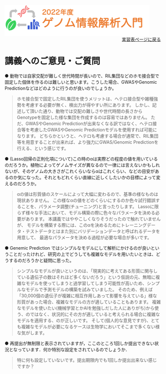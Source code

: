 <img src="https://github.com/CropEvol/lecture/blob/master/textbook_2022/images/logo.png?raw=true" alt="2022年度ゲノム情報解析入門" height="100px" align="middle">

<div align="right"><a href="https://github.com/CropEvol/lecture#section2">実習表ページに戻る</a></div>

# 講義へのご意見・ご質問

● 動物では自家交配が難しく世代時間が長いので、RIL集団などのホモ接合型で固定した個体を作るのは難しいと思います。こうした場合、GWASやGenomic Predictionなどはどのように行うのが良いのでしょうか。

> ホモ接合型で固定したRIL集団を使うメリットは、ヘテロ接合型や雑種強勢を考慮する必要が無く、検出力が得やすい所にあります。
> しかし、記述して頂いた通り、動物では交配の難しさや世代時間の長さからGenotypeを固定した様な集団を作成するのは容易ではありません。
> ただ、GWASやGenomic Predictionが出来なくなる訳ではなく、ヘテロ接合等を考慮したGWASやGenomic Predictionモデルを使用すれば可能になります。
> どちらかというと、ヘテロも考慮する場合が通常で、RIL集団等を用意することが出来れば、より強力にGWAS/Genomic Predictionを行える、という感じです。

● (Lasso回帰の正則化項について)この時のαは実際どの程度の値を用いているのだろうか。植物によってゲノムサイズが異なるので一律には言えないかもしれないが、そのゲノムの大きさがこれくらいならαはこれくらい、などの目安があるのか気になった。それともどれくらい直線に近しくしたいかの目標によって変えるのだろうか。

> αの値は形質値のスケールによって大幅に変わるので、基準の様なものは現状ありません。
> この様なαの値をどのくらいにするのか色々試行錯誤することを、パラメータ調整(チューニング)と言ったりします。
> Lassoに限らず様々な手法において、モデル構築の際に色々なパラメータを決める必要があります。
> 本講義ではややこしくなりそうだったので触れていませんが、
> モデルを構築する際には、このαを決めるためにトレーニングデータ・テストデータとはまた別にバリデーションデータと呼ばれるデータを用意して、
> 最適なパラメータを決める過程が必要な場合が多いです。

● Genemic Prediction ではシンプルなモデルにして解析にかけるのが良いということだったけれど、研究の上でどうしても複雑なモデルを用いたいときは、どうするのだろうかと疑問に思った。

> シンプルなモデルが良いというのは、「現実的に考えてある形質に関与している遺伝子の数はそれほど多くないだろう」という仮説の元、無暗に複雑なモデルを使ってしまうと過学習してしまう可能性が高いため、シンプルなモデルで予測モデルの構築を試みていました。
> そのため、例えば「30,000個の遺伝子が複雑に相互作用しあって影響を与えている」様な形質があった場合、複雑なモデルの方が適していることもあります。
> 複雑なモデルを使いたい(機械学習とかAIを勉強しだした人にありがち)から使う、のではなく、状況的にその方が適していると考えられる場合に複雑なモデルを適用する、のが正しいです。
> そして(個人的な意見ですが)、とても複雑なモデルが必要になるケースは生物学においてそこまで多くない様な気がします。

● 再提出が無制限と表示されていますが，ここのところ1回しか提出できない状況となっています．何か特別な設定をされているのでしょうか．

> 特に何も設定していないです。提出期限内でも1回しか提出出来ない感じですか？
